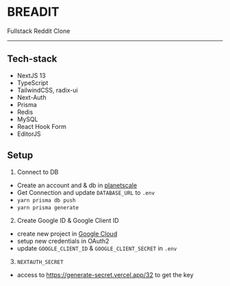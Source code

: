 # BREADIT

Fullstack Reddit Clone
<hr/>

## Tech-stack
- NextJS 13
- TypeScript
- TailwindCSS, radix-ui 
- Next-Auth
- Prisma
- Redis
- MySQL
- React Hook Form
- EditorJS

## Setup

1. Connect to DB
- Create an account and & db in [planetscale](planetscale.com)
- Get Connection and update `DATABASE_URL` to `.env`
- `yarn prisma db push`
- `yarn prisma generate`

2. Create Google ID & Google Client ID
- create new project in [Google Cloud](cloud.google.com)
- setup new credentials in OAuth2
- update `GOOGLE_CLIENT_ID` & `GOOGLE_CLIENT_SECRET` in `.env`

3. `NEXTAUTH_SECRET`
- access to https://generate-secret.vercel.app/32 to get the key
